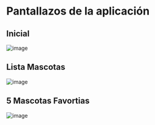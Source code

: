 # Pantallazos de la aplicación

## Inicial
![image](https://user-images.githubusercontent.com/44373129/96355481-849f6e80-10b8-11eb-8b8d-a328098bb205.png)

## Lista Mascotas
![image](https://user-images.githubusercontent.com/44373129/96355496-a7318780-10b8-11eb-932d-bff06e544d73.png)


## 5 Mascotas Favortias
![image](https://user-images.githubusercontent.com/44373129/96355565-35a60900-10b9-11eb-9ff0-69f33f5db7b7.png)
